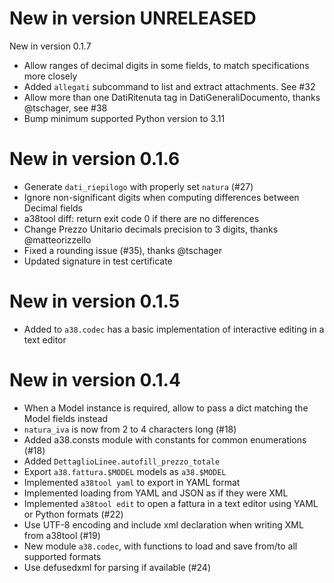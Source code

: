 # New in version UNRELEASED

New in version 0.1.7

* Allow ranges of decimal digits in some fields, to match specifications more
  closely
* Added `allegati` subcommand to list and extract attachments. See #32
* Allow more than one DatiRitenuta tag in DatiGeneraliDocumento, thanks
  @tschager, see #38
* Bump minimum supported Python version to 3.11

# New in version 0.1.6

* Generate `dati_riepilogo` with properly set `natura` (#27)
* Ignore non-significant digits when computing differences between Decimal fields
* a38tool diff: return exit code 0 if there are no differences
* Change Prezzo Unitario decimals precision to 3 digits, thanks @matteorizzello
* Fixed a rounding issue (#35), thanks @tschager
* Updated signature in test certificate

# New in version 0.1.5

* Added to `a38.codec` has a basic implementation of interactive editing in a
  text editor

# New in version 0.1.4

* When a Model instance is required, allow to pass a dict matching the Model
  fields instead
* `natura_iva` is now from 2 to 4 characters long (#18)
* Added a38.consts module with constants for common enumerations (#18)
* Added `DettaglioLinee.autofill_prezzo_totale`
* Export `a38.fattura.$MODEL` models as `a38.$MODEL`
* Implemented `a38tool yaml` to export in YAML format
* Implemented loading from YAML and JSON as if they were XML
* Implemented `a38tool edit` to open a fattura in a text editor using YAML or
  Python formats (#22)
* Use UTF-8 encoding and include xml declaration when writing XML from a38tool
  (#19)
* New module `a38.codec`, with functions to load and save from/to all supported
  formats
* Use defusedxml for parsing if available (#24)
